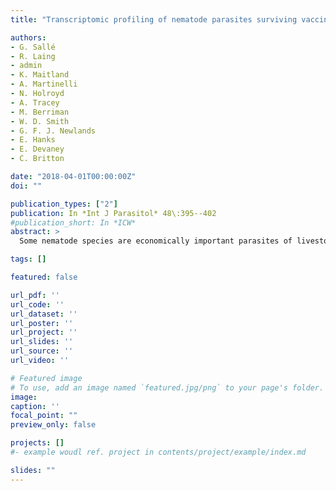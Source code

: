 ```yaml
---
title: "Transcriptomic profiling of nematode parasites surviving vaccine exposure"

authors:
- G. Sallé
- R. Laing
- admin
- K. Maitland
- A. Martinelli
- N. Holroyd
- A. Tracey
- M. Berriman
- W. D. Smith
- G. F. J. Newlands
- E. Hanks
- E. Devaney
- C. Britton

date: "2018-04-01T00:00:00Z"
doi: ""

publication_types: ["2"]
publication: In *Int J Parasitol* 48\:395--402
#publication_short: In *ICW*
abstract: >
  Some nematode species are economically important parasites of livestock, while others are important human pathogens causing some of the most important neglected tropical diseases. In both humans and animals, anthelmintic drug administration is the main control strategy, but the emergence of drug-resistant worms has stimulated the development of alternative control approaches. Among these, vaccination is considered to be a sustainable and cost effective strategy. Currently, Barbervax® for the ruminant strongylid Haemonchus contortus is the only registered subunit vaccine for a nematode parasite, although a vaccine for the human hookworm Necator americanus is undergoing clinical trials (HOOKVAC consortium). As both these vaccines comprise a limited number of proteins, there is potential for selection of nematodes with altered sequences or expression of the vaccine antigens. Here we compared the transcriptome of H. contortus populations from sheep vaccinated with Barbervax® with worms from control animals. Barbervax® antigens are native integral membrane proteins isolated from the brush border of the intestinal cells of the adult parasite and many of those are proteases. Our findings provide no evidence for changes in expression of genes encoding Barbervax® antigens in the surviving parasite populations. However, surviving parasites from vaccinated animals showed increased expression of other proteases and regulators of lysosome trafficking, and displayed up-regulated lipid storage and defecation abilities that may have circumvented the effect of the vaccine. Implications for other potential vaccines for human and veterinary nematodes are discussed.

tags: []

featured: false

url_pdf: ''
url_code: ''
url_dataset: ''
url_poster: ''
url_project: ''
url_slides: ''
url_source: ''
url_video: ''

# Featured image
# To use, add an image named `featured.jpg/png` to your page's folder.
image:
caption: ''
focal_point: ""
preview_only: false

projects: []
#- example woudl ref. project in contents/project/example/index.md

slides: ""
---
```

